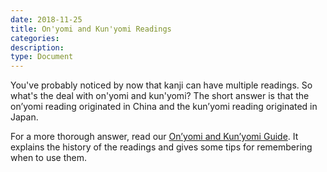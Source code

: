 ```yaml
---
date: 2018-11-25
title: On'yomi and Kun'yomi Readings
categories:
description:
type: Document
---
```

You've probably noticed by now that kanji can have multiple readings. So what's the deal with on'yomi and kun'yomi? The short answer is that the on’yomi reading originated in China and the kun’yomi reading originated in Japan.

For a more thorough answer, read our [On’yomi and Kun’yomi Guide](https://www.tofugu.com/japanese/onyomi-kunyomi/). It explains the history of the readings and gives some tips for remembering when to use them.
